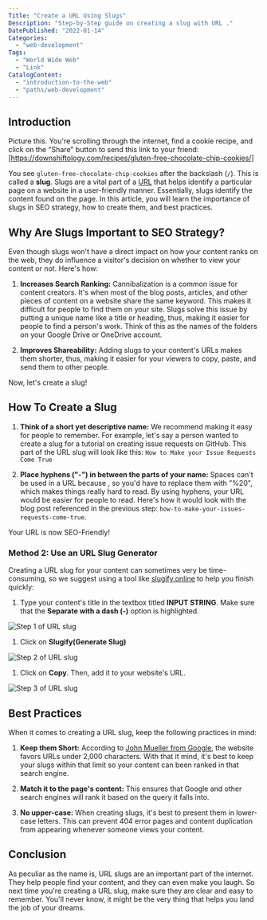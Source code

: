 ```yaml
---
Title: "Create a URL Using Slugs"
Description: "Step-by-Step guide on creating a slug with URL ."
DatePublished: "2022-01-14"
Categories:
  - "web-development"
Tags:
  - "World Wide Web"
  - "Link"
CatalogContent:
  - "introduction-to-the-web"
  - "paths/web-development"
---
```


[https://downshiftology.com/recipes/gluten-free-chocolate-chip-cookies/]: https://downshiftology.com/recipes/gluten-free-chocolate-chip-cookies/
[URL]: https://www.codecademy.com/resources/docs/general/url
[slugify.online]: https://slugify.online/

[Step 1 of URL slug]: https://github.com/Codecademy/ugc/main/content/christine_belzie/step1-of-slug.png
[Step 2 of URL slug]: https://github.com/Codecademy/ugc/main/content/christine_belzie/step2-of-slug.png
[Step 3 of URL slug]: https://github.com/Codecademy/ugc/main/content/christine_belzie/step3-of-slug.png

## Introduction

Picture this. You're scrolling through the internet, find a cookie recipe, and click on the "Share" button to send this link to your friend:
[https://downshiftology.com/recipes/gluten-free-chocolate-chip-cookies/]

You see `gluten-free-chocolate-chip-cookies` after the backslash (`/`). This is called a **slug**. Slugs are a vital part of a [URL] that helps identify a particular page on a website in a user-friendly manner. Essentially, slugs identify the content found on the page. In this article, you will learn the importance of slugs in SEO strategy, how to create them, and best practices.

## Why Are Slugs Important to SEO Strategy?

Even though slugs won't have a direct impact on how your content ranks on the web, they do influence a visitor's decision on whether to view your content or not. Here's how:

1. **Increases Search Ranking:** Cannibalization is a common issue for content creators. It's when most of the blog posts, articles, and other pieces of content on a website share the same keyword. This makes it difficult for people to find them on your site. Slugs solve this issue by putting a unique name like a title or heading, thus, making it easier for people to find a person's work. Think of this as the names of the folders on your Google Drive or OneDrive account.

2. **Improves Shareability:** Adding slugs to your content's URLs makes them shorter, thus, making it easier for your viewers to copy, paste, and send them to other people.

Now, let's create a slug!

## How To Create a Slug

1. **Think of a short yet descriptive name:**  We recommend making it easy for people to remember. For example, let's say a person wanted to create a slug for a tutorial on creating issue requests on GitHub. This part of the URL slug will look like this:
   `How to Make your Issue Requests Come True`

2. **Place hyphens ("-") in between the parts of your name:**  Spaces can't be used in a URL because , so you'd have to replace them with "%20", which makes things really hard to read. By using hyphens, your URL would be easier for people to read. Here's how it would look with the blog post referenced in the previous step: `how-to-make-your-issues-requests-come-true`.

Your URL is now SEO-Friendly!

### Method 2: Use an URL Slug Generator

Creating a URL slug for your content can sometimes very be time-consuming, so we suggest using a tool like [slugify.online] to help you finish quickly:

1. Type your content's title in the textbox titled **INPUT STRING**. Make sure that the **Separate with a dash (-)** option is highlighted.

![Step 1 of URL slug]

 1. Click on **Slugify(Generate Slug)**

![Step 2 of URL slug]

1. Click on **Copy**. Then, add it to your website's URL.

![Step 3 of URL slug]

## Best Practices

When it comes to creating a URL slug, keep the following practices in mind:

1. **Keep them Short:** According to [John Mueller from Google](https://www.seroundtable.com/google-url-characters-18219.html), the website favors URLs under 2,000 characters. With that it mind, it's best to keep your slugs within that limit so your content can been ranked in that search engine.  

2. **Match it to the page's content:** This ensures that Google and other search engines will rank it based on the query it falls into.

3. **No upper-case:** When creating slugs, it's best to present them in lower-case letters. This can prevent 404 error pages and content duplication from appearing whenever someone views your content.

## Conclusion

As peculiar as the name is, URL slugs are an important part of the internet. They help people find your content, and they can even make you laugh. So next time you're creating a URL slug, make sure they are clear and easy to remember. You'll never know, it might be the very thing that helps you land the job of your dreams.

